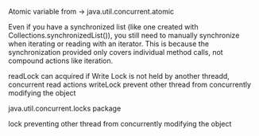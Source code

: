 
Atomic variable from -> java.util.concurrent.atomic


Even if you have a synchronized list (like one created with Collections.synchronizedList()), you still need to manually synchronize when iterating or reading with an iterator. This is because the synchronization provided only covers individual method calls, not compound actions like iteration.


readLock can acquired if Write Lock is not held by another threadd, concurrent read actions
writeLock prevent other thread from concurrently modifying the object

java.util.concurrent.locks package

lock preventing other thread from concurrently modifying the object
